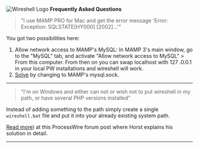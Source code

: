 ![Wireshell Logo](http://wireshell.pw/favicon-16x16.png) **Frequently Asked Questions**
 

> "I use MAMP PRO for Mac and get the error message 'Error: Exception: SQLSTATE[HY000] [2002]...'"

You got two possibilities here:

1. Allow network access to MAMP's MySQL: In MAMP 3's main window, go to the "MySQL" tab, and activate "Allow network access to MySQL" > From this computer. From then on you can swap localhost with 127 .0.0.1 in your local PW installations and wireshell will work.
2. [Solve](http://stackoverflow.com/a/16688151) by changing to MAMP's mysql.sock.

---

> "I'm on Windows and either can not or wish not to put wireshell in my path, or have several PHP versions installed"

Instead of adding something to the path simply create a single `wireshell.bat` file and put it into your already existing system path.

[Read more](https://processwire.com/talk/topic/9494-wireshell-an-extendable-processwire-command-line-interface/page-2#entry93297)) at this ProcessWire forum post where Horst explains his solution in detail.

---
